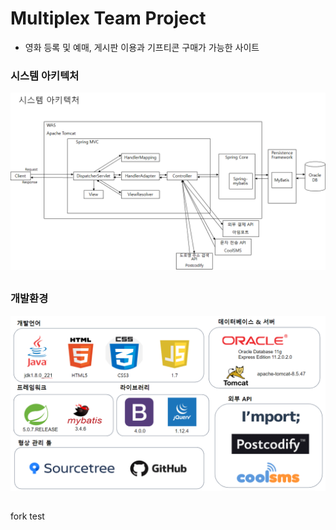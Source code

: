 # Multiplex Team Project

* 영화 등록 및 예매, 게시판 이용과 기프티콘 구매가 가능한 사이트
  
### 시스템 아키텍처

![ex_screenshot](./src/main/webapp/resources/img/시스템아키텍처.png)
##  
  
### 개발환경
![ex_screenshot](./src/main/webapp/resources/img/개발환경.PNG)
##  

fork test

